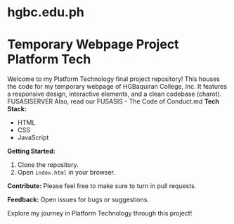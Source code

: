 # hgbc.edu.ph
# Temporary Webpage Project Platform Tech

Welcome to my Platform Technology final project repository! This houses the code for my temporary webpage of HGBaquiran College, Inc. It features a responsive design, interactive elements, and a clean codebase (charot). FUSASISERVER
Also, read our FUSASIS - The Code of Conduct.md
**Tech Stack:**
- HTML
- CSS
- JavaScript

**Getting Started:**
1. Clone the repository.
2. Open `index.html` in your browser.

**Contribute:**
Please feel free to make sure to turn in pull requests.

**Feedback:**
Open issues for bugs or suggestions.

Explore my journey in Platform Technology through this project!
